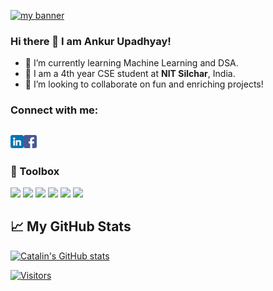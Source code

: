 <p align=”center”>
  
<a href="https://www.linkedin.com/in/ankur-upadhyay-a82b02135/" target="_blank" rel="noreferrer"><img src="https://user-images.githubusercontent.com/73516124/147856406-a74687d5-eb1f-4f38-bbfe-1d77198115b8.png" alt="my banner"></a>
</p>

### Hi there 👋 I am Ankur Upadhyay!

- 🌱 I’m currently learning Machine Learning and DSA.
- 📕 I am a 4th year CSE student at **NIT Silchar**, India.
- 👯 I’m looking to collaborate on fun and enriching projects!

### Connect with me:
<a href="https://www.linkedin.com/in/ankur-upadhyay-a82b02135/"><img align="left" src="https://raw.githubusercontent.com/ankurup3/ankurup3/main/images/linkedin.png" alt="icon | LinkedIn" width="21px"/></a>
<a href="https://www.facebook.com/profile.php?id=100005053352554"><img align="left" src="https://raw.githubusercontent.com/ankurup3/ankurup3/main/images/facebook.png" alt="icon | Facebook" width="21px"/></a>
</br>
---

### 🧰 Toolbox

![](https://img.shields.io/badge/C-00599C?style=for-the-badge&logo=c&logoColor=white)
![](https://img.shields.io/badge/C%2B%2B-00599C?style=for-the-badge&logo=c%2B%2B&logoColor=white)
![](https://img.shields.io/badge/HTML5-E34F26?style=for-the-badge&logo=html5&logoColor=white)
![](https://img.shields.io/badge/CSS3-1572B6?style=for-the-badge&logo=css3&logoColor=white)
![](https://img.shields.io/badge/JavaScript-F7DF1E?style=for-the-badge&logo=javascript&logoColor=black)
![](https://img.shields.io/badge/Python-14354C?style=for-the-badge&logo=python&logoColor=white)


## &#x1f4c8; My GitHub Stats


[![Catalin's GitHub stats](https://github-readme-stats.vercel.app/api?username=ankurup3&theme=radical)](https://github.com/anuraghazra/github-readme-stats)


[![Visitors](https://visitor-badge.glitch.me/badge?page_id=ankurup3.ankurup3)](https://www.linkedin.com/in/ankur-upadhyay-a82b02135/)

<!--
**ankurup3/ankurup3** is a ✨ _special_ ✨ repository because its `README.md` (this file) appears on your GitHub profile.

Here are some ideas to get you started:

- 🔭 I’m currently working on ...
- 🌱 I’m currently learning ...
- 👯 I’m looking to collaborate on ...
- 🤔 I’m looking for help with ...
- 💬 Ask me about ...
- 📫 How to reach me: ...
- 😄 Pronouns: ...
- ⚡ Fun fact: ...
-->
